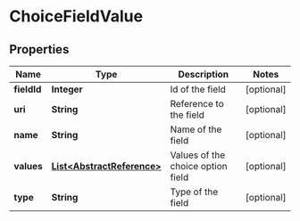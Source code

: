 

# ChoiceFieldValue

## Properties

Name | Type | Description | Notes
------------ | ------------- | ------------- | -------------
**fieldId** | **Integer** | Id of the field |  [optional]
**uri** | **String** | Reference to the field |  [optional]
**name** | **String** | Name of the field |  [optional]
**values** | [**List&lt;AbstractReference&gt;**](AbstractReference.md) | Values of the choice option field |  [optional]
**type** | **String** | Type of the field |  [optional]



